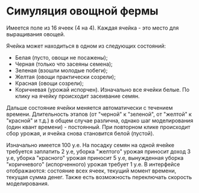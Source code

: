 # Симуляция овощной фермы
Имеется поле из 16 ячеек (4 на 4).
Каждая ячейка - это место для выращивания овощей.

Ячейка может находиться в одном из следующих состояний:
- Белая (пусто, овощи не посажены);
- Черная (только что засеяны семена);
- Зеленая (взошли молодые побеги);
- Желтая (овощи практически созрели);
- Красная (овощи созрели);
- Коричневая (урожай испорчен).
Изначально все ячейки белые. По клику на ячейку происходит засеивание семян.

Дальше состояние ячейки меняется автоматически с течением времени. Длительность этапов (от "черной" к "зеленой", от "желтой" к "красной" и т.д.) в общем случае различна, однако шаг моделирования (один квант времени) - постоянный.
При повторном клике происходит сбор урожая, и ячейка снова становится белой (пустой).

Изначально имеется 100 у.е. На посадку семян на одной ячейке требуется заплатить 2 у.е, уборка "желтого" урожая приносит доход 3 у.е, уборка "красного" урожая приносит 5 у.е, вынужденная уборка "коричневого" (испорченного) урожая требует 1 у.е.
В интерфейсе отображаются: состояние всех ячеек, текущий момент времени, текущая сумма денег.
Также есть возможность переключать скорость моделирования.

